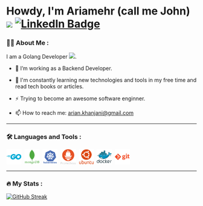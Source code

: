 <!--### Hi there, I'm Arian 👋-->

<!--
**arian-khanjani/arian-khanjani** is a ✨ _special_ ✨ repository because its `README.md` (this file) appears on your GitHub profile.

Here are some ideas to get you started:

- 🔭 I’m currently working on ...
- 🌱 I’m currently learning ...
- 👯 I’m looking to collaborate on ...
- 🤔 I’m looking for help with ...
- 💬 Ask me about ...
- 📫 How to reach me: ...
- 😄 Pronouns: ...
- ⚡ Fun fact: ...
-->


<!-- <img src="https://komarev.com/ghpvc/?username=arian-khanjani&style=flat-square&color=blue" alt=""/> -->

<h1>
  Howdy, I'm Ariamehr (call me John)
  <img src="https://media.giphy.com/media/hvRJCLFzcasrR4ia7z/giphy.gif" width="30px"/>
    <a href="https://www.linkedin.com/in/ariamehr-k-22a99b10b/" id="badges">
      <img src="https://img.shields.io/badge/LinkedIn-blue?style=for-the-badge&logo=linkedin&logoColor=white" alt="LinkedIn Badge"/>
    </a>
</h1>

### :man_technologist: About Me :
I am a Golang Developer <img src="https://media.giphy.com/media/WUlplcMpOCEmTGBtBW/giphy.gif" width="30">.

- :telescope: I’m working as a Backend Developer.

- :seedling: I'm constantly learning new technologies and tools in my free time and read tech books or articles.

- :zap: Trying to become an awesome software enginner.

- :mailbox: How to reach me: [arian.khanjani@gmail.com](arian.khanjani@gmail.com)

---

### :hammer_and_wrench: Languages and Tools :
<div>
  <img src="https://github.com/devicons/devicon/blob/master/icons/go/go-original-wordmark.svg" title="Golang" alt="Golang" width="40" height="40"/>&nbsp;
  <img src="https://github.com/devicons/devicon/blob/master/icons/mongodb/mongodb-plain-wordmark.svg" title="MongoDB" alt="MongoDB" width="40" height="40"/>&nbsp;
  <img src="https://github.com/devicons/devicon/blob/master/icons/kubernetes/kubernetes-plain-wordmark.svg" title="Kubernetes" alt="Kubernetes" width="40" height="40"/>&nbsp;
  <img src="https://github.com/devicons/devicon/blob/master/icons/prometheus/prometheus-original-wordmark.svg" title="Prometheus" alt="Prometheus" width="40" height="40"/>&nbsp;
  <img src="https://github.com/devicons/devicon/blob/master/icons/ubuntu/ubuntu-plain-wordmark.svg" title="Ubuntu" alt="Ubuntu" width="40" height="40"/>&nbsp;
  <img src="https://github.com/devicons/devicon/blob/master/icons/docker/docker-original-wordmark.svg" title="Docker" alt="Docker" width="40" height="40"/>&nbsp;
  <img src="https://github.com/devicons/devicon/blob/master/icons/git/git-plain-wordmark.svg" title="Git" **alt="Git" width="40" height="40"/>
</div>

<!-- <div align="center">
  <img src="https://media.giphy.com/media/dWesBcTLavkZuG35MI/giphy.gif" width="600" height="300"/>
</div>

<div id="header" align="center">
  <img src="https://media.giphy.com/media/NytMLKyiaIh6VH9SPm/giphy.gif" width="200"/>
</div> -->

---

### :fire: My Stats :
[![GitHub Streak](http://github-readme-streak-stats.herokuapp.com?user=arian-khanjani&theme=dark&background=000000)](https://git.io/streak-stats)
<!--[![Top Langs](https://github-readme-stats.vercel.app/api/top-langs/?username=arian-khanjani&layout=compact&theme=vision-friendly-dark)](https://github.com/anuraghazra/github-readme-stats)-->
